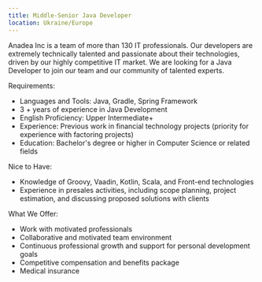 ```yaml
---
title: Middle-Senior Java Developer
location: Ukraine/Europe
---
```

Anadea Inc is a team of more than 130 IT professionals. Our developers are extremely technically talented and passionate about their technologies, driven by our highly competitive IT market. We are looking for a Java Developer to join our team and our community of talented experts.

Requirements:

* Languages and Tools: Java, Gradle, Spring Framework
* 3 + years of experience in Java Development
* English Proficiency: Upper Intermediate+
* Experience: Previous work in financial technology projects (priority for experience with factoring projects)
* Education: Bachelor's degree or higher in Computer Science or related fields

Nice to Have:

* Knowledge of Groovy, Vaadin, Kotlin, Scala, and Front-end technologies
* Experience in presales activities, including scope planning, project estimation, and discussing proposed solutions with clients

What We Offer:

* Work with motivated professionals
* Collaborative and motivated team environment
* Continuous professional growth and support for personal development goals
* Competitive compensation and benefits package
* Medical insurance